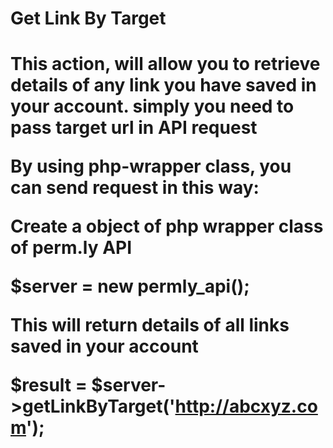 <H1>Get Link By Target<H1>

This action, will allow you to retrieve details of any link you have saved in your account. simply you need to pass target url in API request

By using php-wrapper class, you can send request in this way:

Create a object of php wrapper class of perm.ly API

$server = new permly_api(); 

This will return details of all links saved in your account

$result = $server->getLinkByTarget('http://abcxyz.com');